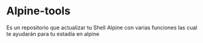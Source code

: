 # Alpine-tools
Es un repositorio que actualizar tu Shell Alpine con varias funciones las cual te ayudarán para tu estadía en alpine
